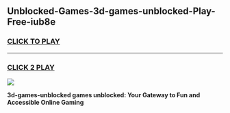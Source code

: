 
## Unblocked-Games-3d-games-unblocked-Play-Free-iub8e
<h3>
<a href="https://premium76.site?title=3d-games-unblocked&ref=22A">CLICK TO PLAY</a></h3>
<hr>

<h3>
<a href="https://premium76.site?title=3d-games-unblocked&ref=22A">CLICK 2 PLAY</a>
  
</h3>

<a href="https://premium76.site?title=3d-games-unblocked&ref=22A"><img src="https://clearcache.store/games.png"></a>


**3d-games-unblocked games unblocked: Your Gateway to Fun and Accessible Online Gaming**
